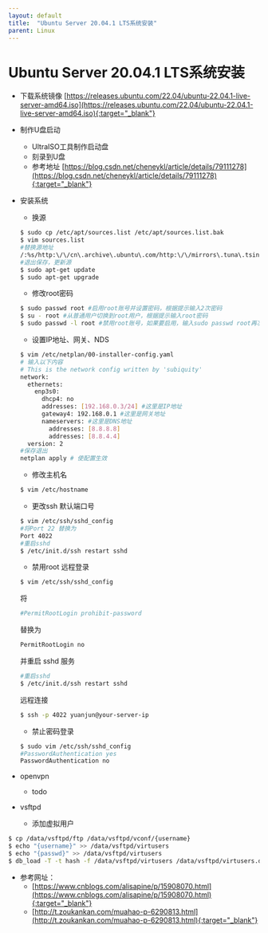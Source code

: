```yaml
---
layout: default
title:  "Ubuntu Server 20.04.1 LTS系统安装"
parent: Linux
---
```


# Ubuntu Server 20.04.1 LTS系统安装
- 下载系统镜像
	[https://releases.ubuntu.com/22.04/ubuntu-22.04.1-live-server-amd64.iso](https://releases.ubuntu.com/22.04/ubuntu-22.04.1-live-server-amd64.iso){:target="_blank"}

- 制作U盘启动
	- UltraISO工具制作启动盘
	- 刻录到U盘
	- 参考地址 [https://blog.csdn.net/cheneykl/article/details/79111278](https://blog.csdn.net/cheneykl/article/details/79111278){:target="_blank"}


- 安装系统
	- 换源
	```sh
	$ sudo cp /etc/apt/sources.list /etc/apt/sources.list.bak
	$ vim sources.list
	#替换源地址
	/:%s/http:\/\/cn\.archive\.ubuntu\.com/http:\/\/mirrors\.tuna\.tsinghua\.edu\.cn/g
	#退出保存，更新源
	$ sudo apt-get update
	$ sudo apt-get upgrade
	```
	- 修改root密码
	```sh
	$ sudo passwd root #启用root账号并设置密码，根据提示输入2次密码
	$ su - root #从普通用户切换到root用户，根据提示输入root密码
	$ sudo passwd -l root #禁用root账号，如果要启用，输入sudo passwd root再次设置root密码
	```
	- 设置IP地址、网关、NDS
	```sh
	$ vim /etc/netplan/00-installer-config.yaml
	# 输入以下内容
	# This is the network config written by 'subiquity'
	network:
	  ethernets:
	    enp3s0:
	      dhcp4: no
	      addresses: [192.168.0.3/24] #这里是IP地址
	      gateway4: 192.168.0.1 #这里是网关地址
	      nameservers: #这里是DNS地址
	        addresses: [8.8.8.8]
	        addresses: [8.8.4.4]
	  version: 2
	#保存退出
	netplan apply # 使配置生效
	```
	- 修改主机名
	```sh
	$ vim /etc/hostname
	```
	- 更改ssh 默认端口号
	```sh
	$ vim /etc/ssh/sshd_config
	#将Port 22 替换为
	Port 4022
	#重启sshd
	$ /etc/init.d/ssh restart sshd
	```
	- 禁用root 远程登录
	```sh
	$ vim /etc/ssh/sshd_config
	```
	将
	```sh
	#PermitRootLogin prohibit-password
	```
	替换为
	```sh
	PermitRootLogin no
	```
	并重启 sshd 服务
	```sh
	#重启sshd
	$ /etc/init.d/ssh restart sshd
	```
	远程连接
	```sh
	$ ssh -p 4022 yuanjun@your-server-ip
	```
	- 禁止密码登录
	```sh
	$ sudo vim /etc/ssh/sshd_config
	#PasswordAuthentication yes
	PasswordAuthentication no
	```
- openvpn
	- todo
- vsftpd
	- 添加虚拟用户

```sh
$ cp /data/vsftpd/ftp /data/vsftpd/vconf/{username}
$ echo "{username}" >> /data/vsftpd/virtusers
$ echo "{passwd}" >> /data/vsftpd/virtusers
$ db_load -T -t hash -f /data/vsftpd/virtusers /data/vsftpd/virtusers.db
```
- 参考网址：
  - [https://www.cnblogs.com/alisapine/p/15908070.html](https://www.cnblogs.com/alisapine/p/15908070.html){:target="_blank"}
  - [http://t.zoukankan.com/muahao-p-6290813.html](http://t.zoukankan.com/muahao-p-6290813.html){:target="_blank"}



<div id="gitalk-container"></div>
<link rel="stylesheet" href="https://unpkg.com/gitalk/dist/gitalk.css">
<script src="https://unpkg.com/gitalk/dist/gitalk.min.js"></script>
<script type="text/javascript">
const gitalk = new Gitalk({
  clientID: 'c8000586a21c80291476',
  clientSecret: '043d2b75bd32c8d03f65d088bbd475c563a287f4',
  repo: 'imoowi.github.io',
  owner: 'imoowi',
  admin: ['imoowi'],
  distractionFreeMode: false,
  id: location.pathname   
});
gitalk.render('gitalk-container')
</script>
